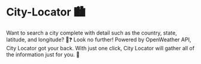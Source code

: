 # City-Locator 🏙️
Want to search a city complete with detail such as the country, state, latitude, and longitude? 🤔❓
Look no further! Powered by OpenWeather API, City Locator got your back. With just one click, City Locator will gather all of the information just for you. 🩷
